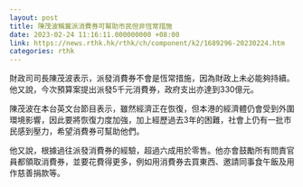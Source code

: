 ```yaml
---
layout: post
title: 陳茂波稱冀派消費券可幫助市民但非恆常措施
date: 2023-02-24 11:16:11.000000000 +08:00
link: https://news.rthk.hk/rthk/ch/component/k2/1689296-20230224.htm
categories: rthk
---
```


財政司司長陳茂波表示，派發消費券不會是恆常措施，因為財政上未必能夠持續。他又說，今次預算案提出派發5千元消費券，政府支出亦達到330億元。

陳茂波在本台英文台節目表示，雖然經濟正在恢復，但本港的經濟體仍會受到外圍環境影響，因此要將恢復力度加強，加上經歷過去3年的困難，社會上仍有一批市民感到壓力，希望消費券可幫助他們。  

他又說，根據過往派發消費券的經驗，超過六成用於零售。他亦會鼓勵所有問責官員都領取消費券，並要花費得更多，例如用消費券去買東西、邀請同事食午飯及用作慈善捐款等。
